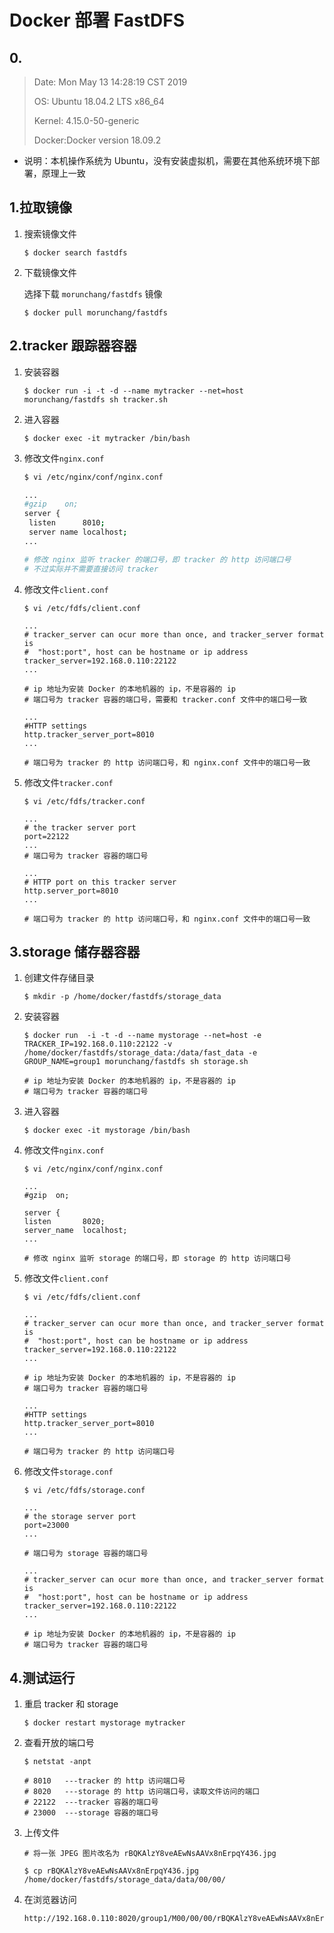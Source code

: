 # Docker 部署 FastDFS

## 0.

> Date:	Mon May 13 14:28:19 CST 2019
>
> OS:		Ubuntu 18.04.2 LTS x86_64
>
> Kernel: 4.15.0-50-generic 
>
> Docker:Docker version 18.09.2

- 说明：本机操作系统为 Ubuntu，没有安装虚拟机，需要在其他系统环境下部署，原理上一致

## 1.拉取镜像

1. 搜索镜像文件

   ```shell
   $ docker search fastdfs
   ```

2. 下载镜像文件

   选择下载 `morunchang/fastdfs` 镜像
   
   ```shell
   $ docker pull morunchang/fastdfs
   ```

## 2.tracker 跟踪器容器

1. 安装容器

   ```shell
   $ docker run -i -t -d --name mytracker --net=host morunchang/fastdfs sh tracker.sh
   ```

2. 进入容器

   ```shell
   $ docker exec -it mytracker /bin/bash
   ```

3. 修改文件`nginx.conf`

   ```bash
   $ vi /etc/nginx/conf/nginx.conf
   
   ...
   #gzip	on;
   server {
   	listen		8010;
   	server name	localhost;
   ...
   
   # 修改 nginx 监听 tracker 的端口号，即 tracker 的 http 访问端口号
   # 不过实际并不需要直接访问 tracker
   ```

4. 修改文件`client.conf`

   ```shell
   $ vi /etc/fdfs/client.conf
   
   ...
   # tracker_server can ocur more than once, and tracker_server format is
   #  "host:port", host can be hostname or ip address
   tracker_server=192.168.0.110:22122
   ...
   
   # ip 地址为安装 Docker 的本地机器的 ip，不是容器的 ip
   # 端口号为 tracker 容器的端口号，需要和 tracker.conf 文件中的端口号一致
   
   ...
   #HTTP settings
   http.tracker_server_port=8010
   ...
   
   # 端口号为 tracker 的 http 访问端口号，和 nginx.conf 文件中的端口号一致
   
   ```

5. 修改文件`tracker.conf`

   ```shell
   $ vi /etc/fdfs/tracker.conf
   
   ...
   # the tracker server port
   port=22122
   ...
   # 端口号为 tracker 容器的端口号
   
   ...
   # HTTP port on this tracker server
   http.server_port=8010
   ...
   
   # 端口号为 tracker 的 http 访问端口号，和 nginx.conf 文件中的端口号一致
   ```

## 3.storage 储存器容器

1. 创建文件存储目录

   ```shell
   $ mkdir -p /home/docker/fastdfs/storage_data
   ```

2. 安装容器

   ```shell
   $ docker run  -i -t -d --name mystorage --net=host -e TRACKER_IP=192.168.0.110:22122 -v /home/docker/fastdfs/storage_data:/data/fast_data -e GROUP_NAME=group1 morunchang/fastdfs sh storage.sh
   
   # ip 地址为安装 Docker 的本地机器的 ip，不是容器的 ip
   # 端口号为 tracker 容器的端口号
   ```

3. 进入容器

   ```shell
   $ docker exec -it mystorage /bin/bash
   ```

4. 修改文件`nginx.conf`

   ```shell
   $ vi /etc/nginx/conf/nginx.conf
   
   ...
   #gzip  on;
   
   server {
   listen       8020;
   server_name  localhost;
   ...
   
   # 修改 nginx 监听 storage 的端口号，即 storage 的 http 访问端口号
   ```

5. 修改文件`client.conf`

   ```shell
   $ vi /etc/fdfs/client.conf
   
   ...
   # tracker_server can ocur more than once, and tracker_server format is
   #  "host:port", host can be hostname or ip address
   tracker_server=192.168.0.110:22122
   ...
   
   # ip 地址为安装 Docker 的本地机器的 ip，不是容器的 ip
   # 端口号为 tracker 容器的端口号
   
   ...
   #HTTP settings
   http.tracker_server_port=8010
   ...
   
   # 端口号为 tracker 的 http 访问端口号
   ```

6. 修改文件`storage.conf`

   ```shell
   $ vi /etc/fdfs/storage.conf
   
   ...
   # the storage server port
   port=23000
   ...
   
   # 端口号为 storage 容器的端口号
   
   ...
   # tracker_server can ocur more than once, and tracker_server format is
   #  "host:port", host can be hostname or ip address
   tracker_server=192.168.0.110:22122
   ...
   
   # ip 地址为安装 Docker 的本地机器的 ip，不是容器的 ip
   # 端口号为 tracker 容器的端口号
   ```

## 4.测试运行

1. 重启 tracker 和 storage

   ```shell
   $ docker restart mystorage mytracker
   ```

2. 查看开放的端口号

   ```shell
   $ netstat -anpt
   
   # 8010	---tracker 的 http 访问端口号
   # 8020	---storage 的 http 访问端口号，读取文件访问的端口
   # 22122	---tracker 容器的端口号
   # 23000	---storage 容器的端口号
   ```

3. 上传文件

   ```shell
   # 将一张 JPEG 图片改名为 rBQKAlzY8veAEwNsAAVx8nErpqY436.jpg
   
   $ cp rBQKAlzY8veAEwNsAAVx8nErpqY436.jpg /home/docker/fastdfs/storage_data/data/00/00/
   ```

4. 在浏览器访问

   ```
   http://192.168.0.110:8020/group1/M00/00/00/rBQKAlzY8veAEwNsAAVx8nErpqY436.jpg
   ```

   

